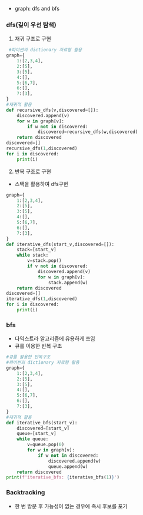 - graph: dfs and bfs

### dfs(깊이 우선 탐색)
1. 재귀 구조로 구현
```python
 #파이썬의 dictionary 자료형 활용
graph={
    1:[2,3,4],
    2:[5],
    3:[5],
    4:[],
    5:[6,7],
    6:[],
    7:[3],
}
#재귀적 활용
def recursive_dfs(v,discovered=[]):
    discovered.append(v)
    for w in graph[v]:
        if w not in discovered:
            discovered=recursive_dfs(w,discovered)
    return discovered
discovered=[]
recursive_dfs(1,discovered)
for i in discovered:
    print(i)
```
2. 반복 구조로 구현
- 스택을 활용하여 dfs구현
```python 
graph={
    1:[2,3,4],
    2:[5],
    3:[5],
    4:[],
    5:[6,7],
    6:[],
    7:[3],
}
def iterative_dfs(start_v,discovered=[]):
    stack=[start_v]
    while stack:
        v=stack.pop()
        if v not in discovered:
            discovered.append(v)
            for w in graph[v]:
                stack.append(w)
    return discovered
discovered=[]
iterative_dfs(1,discovered)
for i in discovered:
    print(i)
```

### bfs
- 다익스트라 알고리즘에 유용하게 쓰임
- 큐를 이용한 반복 구조
```python
#큐를 활용한 반복구조
#파이썬의 dictionary 자료형 활용
graph={
    1:[2,3,4],
    2:[5],
    3:[5],
    4:[],
    5:[6,7],
    6:[],
    7:[3],
}
#재귀적 활용
def iterative_bfs(start_v):
    discovered=[start_v]
    queue=[start_v]
    while queue:
        v=queue.pop(0)
        for w in graph[v]:
            if w not in discovered:
                discovered.append(w)
                queue.append(w)
    return discovered
print(f'iterative_bfs: {iterative_bfs(1)}')
```
### Backtracking
- 한 번 방문 후 가능성이 없는 경우에 즉시 후보를 포기


